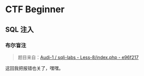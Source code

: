 # CTF Beginner

## SQL 注入

### 布尔盲注

> 题目来自：[Audi-1 / sqli-labs - Less-8/index.php - e96f217](https://github.com/Audi-1/sqli-labs/blob/e96f21776372c8613a7e565106e62bc01a59355e/Less-8/index.php)

这回我把报错也关了，嘿嘿。
